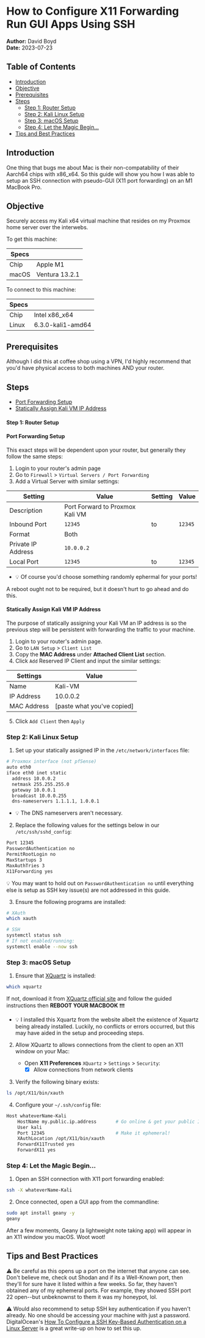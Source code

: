 # How to Configure X11 Forwarding Run GUI Apps Using SSH

**Author:** David Boyd<br>
**Date:** 2023-07-23

## Table of Contents

- [Introduction](#introduction)
- [Objective](#objective)
- [Prerequisites](#prerequisites)
- [Steps](#steps)
  - [Step 1: Router Setup](#step:-1-router-setup)
  - [Step 2: Kali Linux Setup](#step-2-kali-linux-setup)
  - [Step 3: macOS Setup](#step-3:-macos-setup)
  - [Step 4: Let the Magic Begin...](#step-4-let-the-magic-begin)
- [Tips and Best Practices](#tips-and-best-practices)

## Introduction

One thing that bugs me about Mac is their non-compatability of their Aarch64
chips with x86_x64.  So this guide will show you how I was able to setup an SSH
connection with pseudo-GUI (X11 port forwarding) on an M1 MacBook Pro.


## Objective

Securely access my Kali x64 virtual machine that resides on my Proxmox home
server over the interwebs.

To get this machine:

| Specs |                |
|-------|----------------|
| Chip  | Apple M1       |
| macOS | Ventura 13.2.1 |

To connect to this machine:

| Specs |                   |
|-------|-------------------|
| Chip  | Intel x86_x64     |
| Linux | 6.3.0-kali1-amd64 |

## Prerequisites

Although I did this at coffee shop using a VPN, I'd highly recommend that you'd
have physical access to both machines AND your router.

## Steps

- [Port Forwarding Setup](#port-forwarding-setup)
- [Statically Assign Kali VM IP Address](#statically-assign-kali-vm-ip-address)

#### Step 1: Router Setup 

#### Port Forwarding Setup

This exact steps will be dependent upon your router, but generally they follow
the same steps:

1. Login to your router's admin page
2. Go to `Firewall` > `Virtual Servers / Port Forwarding`
3. Add a Virtual Server with similar settings:

| Setting            | Value                           | Setting | Value   |
|--------------------|---------------------------------|---------|---------|
| Description        | Port Forward to Proxmox Kali VM |         |         |
| Inbound Port       | `12345`                         | to      | `12345` |
| Format             | Both                            |         |         |
| Private IP Address | `10.0.0.2`                      |         |         |
| Local Port         | `12345`                         | to      | `12345` |

- :bulb: Of course you'd choose something randomly ephermal for your ports!

A reboot ought not to be required, but it doesn't hurt to go ahead and do this.

#### Statically Assign Kali VM IP Address

The purpose of statically assigning your Kali VM an IP address is so the
previous step will be persistent with forwarding the traffic to your machine.

1. Login to your router's admin page.
2. Go to `LAN Setup` > `Client List`
3. Copy the **MAC Address** under **Attached Client List** section.
4. Click `Add` Reserved IP Client and input the similar settings:

| Settings    | Value                      |
|-------------|----------------------------|
| Name        | Kali-VM                    |
| IP Address  | 10.0.0.2                   |
| MAC Address | [paste what you've copied] |

5. Click `Add Client` then `Apply`

### Step 2: Kali Linux Setup

1. Set up your statically assigned IP in the `/etc/network/interfaces` file:

``` bash
# Proxmox interface (not pfSense)
auto eth0
iface eth0 inet static
  address 10.0.0.2
  netmask 255.255.255.0
  gateway 10.0.0.1
  broadcast 10.0.0.255
  dns-nameservers 1.1.1.1, 1.0.0.1
```

- :bulb: The DNS nameservers aren't necessary.

2. Replace the following values for the settings below in our
`/etc/ssh/sshd_config`:


``` bash
Port 12345
PasswordAuthentication no
PermitRootLogin no
MaxStartups 3
MaxAuthTries 3
X11Forwarding yes
```

:bulb: You may want to hold out on `PasswordAuthentication no` until everything
else is setup as SSH key issue(s) are not addressed in this guide.

3. Ensure the following programs are installed:

``` bash
# XAuth
which xauth

# SSH
systemctl status ssh
# If not enabled/running:
systemctl enable --now ssh
```

### Step 3: macOS Setup

1. Ensure that [XQuartz][xquartz-official] is installed:

``` bash
which xquartz
```

If not, download it from [XQuartz official site][xquartz-official] and follow
the guided instructions then **REBOOT YOUR MACBOOK**
:exclamation::exclamation::exclamation:

- :bulb: I installed this Xquartz from the website albeit the existence of
Xquartz being already installed. Luckily, no conflicts or errors occurred, but
this may have aided in the setup and proceeding steps.

2. Allow XQuartz to allows connections from the client to open an X11
   window on your Mac:

    - Open **X11 Preferences** `XQuartz` > `Settings` > `Security`:
      -  [X] Allow connections from network clients

3. Verify the following binary exists:

``` bash
ls /opt/X11/bin/xauth
```

4. Configure your `~/.ssh/config` file:

``` bash
Host whateverName-Kali
    HostName my.public.ip.address       # Go online & get your public IP addr
    User kali
    Port 12345                          # Make it ephemeral!
    XAuthLocation /opt/X11/bin/xauth
    ForwardX11Trusted yes
    ForwardX11 yes
```

### Step 4: Let the Magic Begin...

1. Open an SSH connection with X11 port forwarding enabled:

``` bash
ssh -X whateverName-Kali
```

2. Once connected, open a GUI app from the commandline:

``` bash
sudo apt install geany -y
geany
```

After a few moments, Geany (a lightweight note taking app) will appear in an
X11 window you macOS.  Woot woot!

## Tips and Best Practices

:warning: Be careful as this opens up a port on the internet that anyone can
see.  Don't believe me, check out Shodan and if its a Well-Known port, then
they'll for sure have it listed within a few weeks. So far, they haven't
obtained any of my ephemeral ports. For example, they showed SSH port 22
open--but unbeknownst to them it was my honeypot, lol.

:warning: Would also recommend to setup SSH key authentication if you haven't
already. No one should be accessing your machine with just a password.
DigitalOcean's [How To Configure a SSH Key-Based Authentication on a Linux
Server][do-sshauth] is a great write-up on how to set this up.

<!-- Reference Links -->

[do-sshauth]: https://www.digitalocean.com/community/tutorials/how-to-configure-ssh-key-based-authentication-on-a-linux-server
[xquartz-official]: https://www.xquartz.org/

